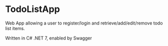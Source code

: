 # TodoListApp

Web App allowing a user to register/login and retrieve/add/edit/remove todo list items.

Written in C# .NET 7, enabled by Swagger
